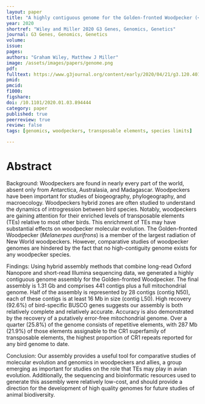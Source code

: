 ```yaml
---
layout: paper
title: "A highly contiguous genome for the Golden-fronted Woodpecker (<i>Melanerpes aurifrons</i>) via a hybrid Oxford Nanopore and short read assembly"
year: 2020
shortref: "Wiley and Miller 2020 G3 Genes, Genomics, Genetics"
journal: G3 Genes, Genomics, Genetics
volume:
issue:
pages:
authors: "Graham Wiley, Matthew J Miller"
image: /assets/images/papers/genome.png
pdf:
fulltext: https://www.g3journal.org/content/early/2020/04/21/g3.120.401059.article-info
pmid:
pmcid:
f1000:
figshare:
doi: /10.1101/2020.01.03.894444
category: paper
published: true
peerreview: true
review: false
tags: [genomics, woodpeckers, transposable elements, species limits]

---
```


# Abstract
Background: Woodpeckers are found in nearly every part of the world, absent only from Antarctica, Australasia, and Madagascar. Woodpeckers have been important for studies of biogeography, phylogeography, and macroecology. Woodpeckers hybrid zones are often studied to understand the dynamics of introgression between bird species. Notably, woodpeckers are gaining attention for their enriched levels of transposable elements (TEs) relative to most other birds. This enrichment of TEs may have substantial effects on woodpecker molecular evolution. The Golden-fronted Woodpecker (<i>Melanerpes aurifrons</i>) is a member of the largest radiation of New World woodpeckers. However, comparative studies of woodpecker genomes are hindered by the fact that no high-contiguity genome exists for any woodpecker species.

Findings: Using hybrid assembly methods that combine long-read Oxford Nanopore and short-read Illumina sequencing data, we generated a highly contiguous genome assembly for the Golden-fronted Woodpecker. The final assembly is 1.31 Gb and comprises 441 contigs plus a full mitochondrial genome. Half of the assembly is represented by 28 contigs (contig N50), each of these contigs is at least 16 Mb in size (contig L50). High recovery (92.6%) of bird-specific BUSCO genes suggests our assembly is both relatively complete and relatively accurate. Accuracy is also demonstrated by the recovery of a putatively error-free mitochondrial genome. Over a quarter (25.8%) of the genome consists of repetitive elements, with 287 Mb (21.9%) of those elements assignable to the CR1 superfamily of transposable elements, the highest proportion of CR1 repeats reported for any bird genome to date.

Conclusion: Our assembly provides a useful tool for comparative studies of molecular evolution and genomics in woodpeckers and allies, a group emerging as important for studies on the role that TEs may play in avian evolution. Additionally, the sequencing and bioinformatic resources used to generate this assembly were relatively low-cost, and should provide a direction for the development of high quality genomes for future studies of animal biodiversity.
